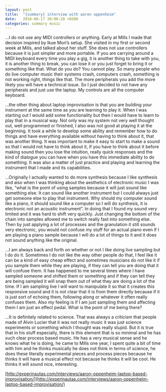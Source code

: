 ```yaml
---
layout: post
title:  "{summary} interview with aaron oppenheim"
date:   2016-08-17 20:06:28 +0200
categories: summary music
---
```

...I do not use any MIDI controllers or anything. Early at Mills I made that decision inspired by Ikue Mori’s setup. She visited in my first or second week at Mills, and talked about her stuff. She does not use controllers because it is just simpler and more portable. If you are carrying around a MIDI keyboard every time you play a gig, it is another thing to take with you, it is another thing to break, you can lose it or you just forget to bring it or something like that. What do you do? You cannot play. So many people who do live computer music their systems crash, computers crash, something is not working right, things like that. The more peripherals you add the more likely you will have a technical issue. So I just decided to not have any peripherals and just use the laptop. My controls are all the computer keyboard.

...the other thing about laptop improvisation is that you are building your instrument at the same time as you are learning to play it. When I was starting out I would add some functionality but then I would have to learn to play that in a musical way. Not only was my system not very well thought out, well programmed or finished, I also was not good at playing it at the beginning. It took a while to develop some ability and remember how to do things and have everything available without having to think about it, that was another thing. It was important to make it easy to start to make a sound so that I would not have to think about it, if you have to think about it before making sound then you lose the intuition, really quick responses and the kind of dialogue you can have when you have this immediate ability to do something. It was also a matter of just practice and playing and learning the instrument that I made and its capabilities.

...Originally I actually wanted to do more synthesis because I like synthesis and also when I was thinking about the aesthetics of electronic music I was like, “what is the point of using samples because it will just sound like something else. It can sound like another instrument but I could always just get someone else to play that instrument. Why should my computer sound like a piano, it should sound like a computer so I will do synthesis, it is electronic not an acoustic instrument”. In doing that I found my sound very limited and it was hard to shift very quickly. Just changing the bottom of the chain into samples allowed me to switch really fast into something else. Then by just applying a lot of processes and the granulation it still sounds very electronic, you would not confuse my stuff for an actual piano even if I am playing a piano sample because I will do a lot of things to it and it does not sound anything like the original.

...I am always back and forth on whether or not I like doing live sampling but I do do it. Sometimes I do not like the way other people do that, I feel like it can be a kind of easy cheap effect and sometimes musicians do not like it if you sample them while they are playing, if they can tell you are doing that it will confuse them. It has happened to me several times where I have sampled someone and shifted them or something and if they can tell they are being sampled it will snap them out of what they are doing a lot of the time. If I am sampling live I will want to manipulate it so that it creates this responsive sound and it is not clear that it is from them directly because if it is just sort of echoing them, following along or whatever it often really confuses them. Also my feeling is if I am just sampling them and affecting them I am just an effect pedal. What is the point of me being there?

...It is definitely related to science. That was always a criticism that people made of Alvin Lucier that it was not really music it was just science experiments or something which I thought was really stupid. But it is true that in his stuff especially, there is this element that is so minimal and he has such clear process based music. He has a very musical sense and he knows what he is doing, he came to Mills one year, I spent quite a bit of time with him and he thinks musically he does not think in terms of science, he does these literally experimental pieces and process pieces because he thinks it will have a musical effect not because he thinks it will be cool. He thinks it will sound nice, interesting.

[http://experinautas.com/interviews/aaron-oppenheim-laptop-based-improvisation/](http://experinautas.com/interviews/aaron-oppenheim-laptop-based-improvisation/)